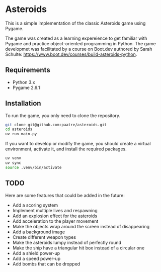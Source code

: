# Asteroids

This is a simple implementation of the classic Asteroids game using Pygame.

The game was created as a learning expereience to get familiar with Pygame
and practice object-oriented programming in Python. The game developmet was
facilitated by a course on Boot.dev authored by Sarah Schulte:
https://www.boot.dev/courses/build-asteroids-python.

## Requirements

- Python 3.x
- Pygame 2.6.1

## Installation

To run the game, you only need to clone the repository.

```bash
git clone git@github.com:paatre/asteroids.git
cd asteroids
uv run main.py
```

If you want to develop or modify the game, you should create a virtual
environment, activate it, and install the required packages.

```bash
uv venv
uv sync
source .venv/bin/activate
```

## TODO

Here are some features that could be added in the future:

- Add a scoring system
- Implement multiple lives and respawning
- Add an explosion effect for the asteroids
- Add acceleration to the player movement
- Make the objects wrap around the screen instead of disappearing
- Add a background image
- Create different weapon types
- Make the asteroids lumpy instead of perfectly round
- Make the ship have a triangular hit box instead of a circular one
- Add a shield power-up
- Add a speed power-up
- Add bombs that can be dropped
